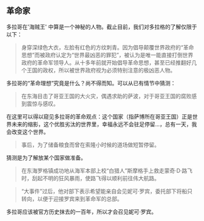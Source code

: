 ## 革命家

多拉哥在'海贼王' 中算是一个神秘的人物。截止目前，我们对多拉格的了解仅限于以下：

> 身穿深绿色大衣，左脸有红色的方纹刺青。因为倡导颠覆世界政府的“革命思想”而被政府认定为“世界最凶恶的罪犯”，被认为是唯一能直接打倒世界政府的革命军领导人。从十多年前就开始倡导革命思想，甚至已经推翻好几个王国的政权，所以被世界政府视为必须特别注意的极凶恶人物。

多拉哥的“革命理想”究竟是什么？尚不得而知。可以从已有情节中猜测：

> 在东海目击了哥亚王国的大火灾，偶遇求助的萨波，对于哥亚王国的腐败感到震惊与感叹。

在这里可以得以窥见多拉哥的革命观点：这个国家（指萨博所在哥亚王国）正是世界未来的缩影，这个优胜劣汰的世界里，幸福永远不会驻足停留...，总有一天，我会改变这个世界。

> 事后，为了储备粮食而曾在索隆小时候的道场做短暂停留。

猜测是为了解放某个国家做准备。

> 在东海罗格镇成功地从海军本部上校“白猎人”斯摩格手上救走蒙奇·D·路飞时，刮起不明的狂风暴雨，使路飞得以顺利前往伟大航路。



> “大事件”过后，他对部下表示希望能亲自会见妮可·罗宾，委托部下将船只转向，以便于迎接罗宾来到革命军的总部。

多拉哥应该被官方历史抹去的一百年，所以才会召见妮可·罗宾。
